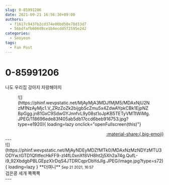 ```yaml
---
slug: 0-85991206
date: 2021-09-21 16:56:30+09:00
authors:
  - f1617c9437b2cd374e06bd50e78d33d7
  - 56bdfafb606d9ce1b4ecdd572595e242
categories:
  - Seoyeon
tags:
  - Fan Post
---
```


# 0-85991206

<div class="post-container" markdown="1">
<div class="content-container md-sidebar__scrollwrap" markdown="1">

나도 우리집 강아지 자랑해야지
<figure markdown="1">
![](https://phinf.wevpstatic.net/MjAyMjA3MDJfMjM5/MDAxNjU2NzM1NzAyMjc1.V_ZRzZoZk2bijgbScZmu5x4ZdwAYpkCBk1EjpNZBpGgg.jn81GxC9SdwGYJnnfvL9y08st1oJpKB5TETyVMTtWiMg.JPEG/118696ede83f405ab5db17ccd6beb916753.jpg?type=e1920){ loading=lazy onclick="openFullscreen(this)"}
</figure>


</div>
</div>

<div style="text-align: right;" markdown="1">
<a href="https://weverse.io/fromis9/fanpost/0-85991206" style="text-align: right;">:material-share:{.big-emoji}</a>
</div>
---

<div class="comments-container md-sidebar__scrollwrap" markdown="1">
<div class="comment" markdown="1">
<div class='id-container' markdown="1">
![](https://phinf.wevpstatic.net/MjAyNDEyMDZfMTk0/MDAxNzMzNDYzMTU3ODYw.tGTD1QfitfecHkFF9-zI4fL0xnXf8VH8ht2j5Xh2a74g.QufL-i9_92XbdgbPBLGEpzXIrDqS4JTDRCqprDbYdJIg.JPEG/image.jpg?type=s72){ loading=lazy }
**<span class="artist">더여니</span>** <small>Sep 21 2021, 16:57</small><br>
</div>
<div class='comment-body' markdown="1">
검은콩 세개 뾱뾱뾱
</div>
</div>
</div>
---
